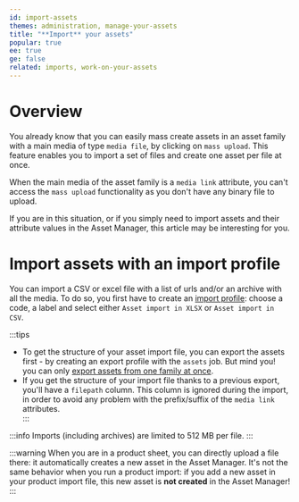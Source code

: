 ```yaml
---
id: import-assets
themes: administration, manage-your-assets
title: "**Import** your assets"
popular: true
ee: true
ge: false
related: imports, work-on-your-assets
---
```


# Overview

You already know that you can easily mass create assets in an asset family with a main media of type `media file`, by clicking on `mass upload`. This feature enables you to import a set of files and create one asset per file at once.

When the main media of the asset family is a `media link` attribute, you can't access the `mass upload` functionality as you don't have any binary file to upload.

If you are in this situation, or if you simply need to import assets and their attribute values in the Asset Manager, this article may be interesting for you.  

# Import assets with an import profile

You can import a CSV or excel file with a list of urls and/or an archive with all the media. To do so, you first have to create an [import profile](imports.html#create-a-new-import-profile): choose a code, a label and select either `Asset import in XLSX` or `Asset import in CSV`.

:::tips
* To get the structure of your asset import file, you can export the assets first - by creating an export profile with the `assets` job. But mind you! you can only [export assets from one family at once](export-assets.html#how-to-export-your-assets-with-the-export-jobs).
* If you get the structure of your import file thanks to a previous export, you'll have a `filepath` column. This column is ignored during the import, in order to avoid any problem with the prefix/suffix of the `media link` attributes.  
:::

:::info
Imports (including archives) are limited to 512 MB per file.
:::

:::warning
When you are in a product sheet, you can directly upload a file there: it automatically creates a new asset in the Asset Manager. It's not the same behavior when you run a product import: if you add a new asset in your product import file, this new asset is **not created** in the Asset Manager!
:::
